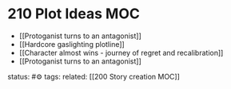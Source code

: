# 210 Plot Ideas MOC

- [[Protoganist turns to an antagonist]]
- [[Hardcore gaslighting plotline]] 
- [[Character almost wins - journey of regret and recalibration]]
- [[Protoganist turns to an antagonist]]






status: #⚙️ 
tags: 
related: [[200 Story creation MOC]] 

